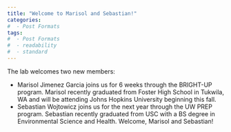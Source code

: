 ```yaml
---
title: "Welcome to Marisol and Sebastian!"
categories:
#  - Post Formats
tags:
#  - Post Formats
#  - readability
#  - standard
---
```

The lab welcomes two new members:
* Marisol Jimenez Garcia joins us for 6 weeks through the BRIGHT-UP program. Marisol recently graduated from Foster High School in Tukwila, WA and will be attending Johns Hopkins University beginning this fall. 
* Sebastian Wojtowicz joins us for the next year through the UW PREP program. Sebastian recently graduated from USC with a BS degree in Environmental Science and Health.
Welcome, Marisol and Sebastian!
